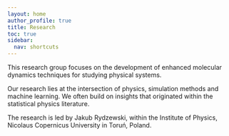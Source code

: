 ```yaml
---
layout: home
author_profile: true
title: Research
toc: true
sidebar:
  nav: shortcuts
---
```


This research group focuses on the development of enhanced molecular dynamics 
techniques for studying physical systems. 

Our research lies at the intersection of physics, simulation methods and machine 
learning. We often build on insights that originated within the statistical
physics literature.

The research is led by Jakub Rydzewski, within the Institute of Physics, 
Nicolaus Copernicus University in Toruń, Poland.
